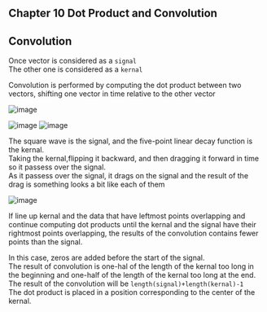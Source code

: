 ## Chapter 10 Dot Product and Convolution 

## Convolution  

Once vector is considered as a `signal`  <br>
The other one is considered as a `kernal` <br> 

Convolution is performed by computing the dot product between two vectors, shifting one vector in time relative to the other vector <br>

![image](https://github.com/user-attachments/assets/2fe5a171-0f78-474c-bf22-46b237d7bd9c)

![image](https://github.com/user-attachments/assets/8b156246-df07-4733-b127-564e69c2b96b)
![image](https://github.com/user-attachments/assets/25f1231f-f41f-47ec-83f8-32e79c578a54)

The square wave is the signal, and the five-point linear decay function is the kernal. <br> 
Taking the kernal,flipping it backward, and then dragging it forward in time so it passess over the signal.<br> 
As it passess over the signal, it drags on the signal and the result of the drag is something looks a bit like each of them <br> 

![image](https://github.com/user-attachments/assets/9756e72d-40d3-4a6a-b94f-07d41e05bb23)

If line up kernal and the data that have leftmost points overlapping and continue computing dot products until the kernal and the signal have their rightmost points overlapping, the results of the convolution contains  fewer points than the signal. <br> 

In this case, zeros are added before the start of the signal. <br> 
The result of convolution is one-hal of the length of the kernal too long in the beginning and one-half of the length of the kernal too long at the end. <br> 
The result of the convolution will be  `length(signal)+length(kernal)-1` <br> 
The dot product is placed in a position corresponding to the center of the kernal. <br>
